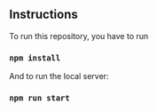 
## Instructions

To run this repository, you have to run

### `npm install`

And to run the local server:

### `npm run start`
